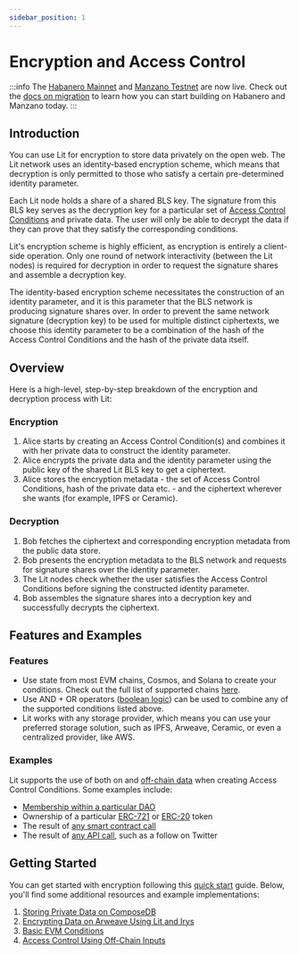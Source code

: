 ```yaml
---
sidebar_position: 1
---
```


# Encryption and Access Control

:::info
The [Habanero Mainnet](../../network/networks/mainnet) and [Manzano Testnet](../../network/networks/testnet) are now live. Check out the [docs on migration](../../network/migration-guide) to learn how you can start building on Habanero and Manzano today. 
:::

## Introduction

You can use Lit for encryption to store data privately on the open web. The Lit network uses an identity-based encryption scheme, which means that decryption is only permitted to those who satisfy a certain pre-determined identity parameter.

Each Lit node holds a share of a shared BLS key. The signature from this BLS key serves as the decryption key for a particular set of [Access Control Conditions](../access-control/evm/basic-examples.md) and private data. The user will only be able to decrypt the data if they can prove that they satisfy the corresponding conditions.

Lit's encryption scheme is highly efficient, as encryption is entirely a client-side operation. Only one round of network interactivity (between the Lit nodes) is required for decryption in order to request the signature shares and assemble a decryption key.

The identity-based encryption scheme necessitates the construction of an identity parameter, and it is this parameter that the BLS network is producing signature shares over. In order to prevent the same network signature (decryption key) to be used for multiple distinct ciphertexts, we choose this identity parameter to be a combination of the hash of the Access Control Conditions and the hash of the private data itself.

## Overview

Here is a high-level, step-by-step breakdown of the encryption and decryption process with Lit:

### Encryption
1. Alice starts by creating an Access Control Condition(s) and combines it with her private data to construct the identity parameter.
2. Alice encrypts the private data and the identity parameter using the public key of the shared Lit BLS key to get a ciphertext.
3. Alice stores the encryption metadata - the set of Access Control Conditions, hash of the private data etc. - and the ciphertext wherever she wants (for example, IPFS or Ceramic).

### Decryption
1. Bob fetches the ciphertext and corresponding encryption metadata from the public data store.
2. Bob presents the encryption metadata to the BLS network and requests for signature shares over the identity parameter.
3. The Lit nodes check whether the user satisfies the Access Control Conditions before signing the constructed identity parameter.
4. Bob assembles the signature shares into a decryption key and successfully decrypts the ciphertext.

## Features and Examples

### Features

- Use state from most EVM chains, Cosmos, and Solana to create your conditions. Check out the full list of supported chains [here](../../resources/supported-chains.md).
- Use AND + OR operators ([boolean logic](../access-control/condition-types/boolean-logic)) can be used to combine any of the supported conditions listed above.
- Lit works with any storage provider, which means you can use your preferred storage solution, such as IPFS, Arweave, Ceramic, or even a centralized provider, like AWS.

### Examples

Lit supports the use of both on and [off-chain data](../access-control/lit-action-conditions.md) when creating Access Control Conditions. Some examples include:

- [Membership within a particular DAO](../access-control/evm/basic-examples#must-be-a-member-of-a-dao-molochdaov21-also-supports-daohaus)
- Ownership of a particular [ERC-721](../access-control/evm/basic-examples#must-posess-any-token-in-an-erc721-collection-nft-collection) or [ERC-20](../access-control/evm/basic-examples#must-posess-at-least-one-erc20-token) token
- The result of [any smart contract call](../access-control/evm/custom-contract-calls)
- The result of [any API call](../access-control/lit-action-conditions), such as a follow on Twitter

## Getting Started

You can get started with encryption following this [quick start](../access-control/quick-start.md) guide. Below, you'll find some additional resources and example implementations:

1. [Storing Private Data on ComposeDB](../../integrations/storage/ceramic-example.md)
2. [Encrypting Data on Arweave Using Lit and Irys](../../integrations/storage/irys.md) 
3. [Basic EVM Conditions](../access-control/evm/basic-examples)
4. [Access Control Using Off-Chain Inputs](../access-control/lit-action-conditions)
